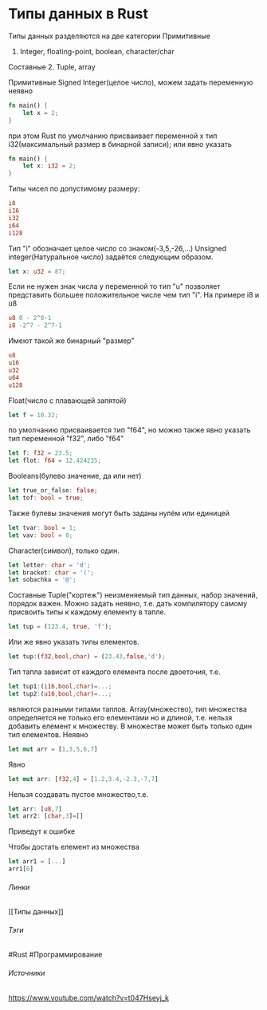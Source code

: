 # Типы данных в Rust
Типы данных разделяются на две категории
Примитивные
1. Integer, floating-point, boolean, character/char

Составные
2. Tuple, array

Примитивные
Signed Integer(целое число), можем задать переменную неявно
```rust
fn main() {
	let x = 2;
}
```
при этом Rust по умолчанию присваивает переменной x тип i32(максимальный размер в бинарной записи);
или явно указать
```rust
fn main() {
	let x: i32 = 2;
}
```
Типы чисел по допустимому размеру:
```rust
i8
i16
i32
i64
i128
```
Тип "i" обозначает целое число со знаком(-3,5,-26,...)
Unsigned integer(Натуральное число) задаётся следующим образом.
```rust
let x: u32 = 87;
```
Если не нужен знак числа у переменной то тип "u" позволяет представить большее положительное числе чем тип "i". На примере i8 и u8
```rust
u8 0 - 2^8-1
i8 -2^7 - 2^7-1
```
Имеют такой же бинарный "размер"
```rust
u8
u16
u32
u64
u128
```
Float(число с плавающей запятой)
```rust
let f = 10.32;
```
по умолчанию присваивается тип "f64", но можно также явно указать тип переменной "f32", либо "f64"
```rust
let f: f32 = 23.5;
let flot: f64 = 12.424235;
```
Booleans(булево значение, да или нет)
```rust
let true_or_false: false;
let tof: bool = true;
```
Также булевы значения могут быть заданы нулём или единицей
```rust
let tvar: bool = 1;
let vav: bool = 0;
```
Character(символ), только один. 
```rust
let letter: char = 'd';
let bracket: char = '(';
let sobachka = '@';
```
Составные
Tuple("кортеж") неизменяемый тип данных, набор значений, порядок важен.
Можно задать неявно, т.е. дать компилятору самому присвоить типы к каждому елементу в тапле.
```rust
let tup = (123.4, true, 'f');
```
Или же явно указать типы елементов.
```rust
let tup:(f32,bool,char) = (23.43,false,'d');
```
Тип тапла зависит от каждого елемента после двоеточия, т.е.
```rust
let tup1:(i16,bool,char)=...;
let tup2:(u16,bool,char)=...;
```
являются разными типами таплов.
Array(множество), тип множества определяется не только его елементами но и длиной, т.е. нельзя добавить елемент к множеству. В множестве может быть только один тип елементов.
Неявно
```rust
let mut arr = [1,3,5,6,7]
```
Явно 
```rust
let mut arr: [f32,4] = [1.2,3.4,-2.3,-7,7]
```
Нельзя создавать пустое множество,т.е.
```rust
let arr: [u8,7]
let arr2: [char,3]=[]
```
Приведут к ошибке

Чтобы достать елемент из множества
```rust
let arr1 = [...]
arr1[6]
```
###### Линки
 [[Типы данных]]
###### Тэги
 #Rust 
 #Программирование 
###### Источники
 https://www.youtube.com/watch?v=t047Hseyj_k